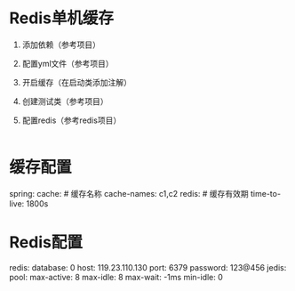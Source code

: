 # Redis单机缓存

1. 添加依赖（参考项目）
2. 配置yml文件（参考项目）
3. 开启缓存（在启动类添加注解）
4. 创建测试类（参考项目）
5. 配置redis（参考redis项目）

   ```
# 缓存配置
spring:
  cache:
    # 缓存名称
    cache-names: c1,c2
    redis:
      # 缓存有效期
      time-to-live: 1800s

# Redis配置
  redis:
    database: 0
    host: 119.23.110.130
    port: 6379
    password: 123@456
    jedis:
      pool:
        max-active: 8
        max-idle: 8
        max-wait: -1ms
        min-idle: 0
   ```


